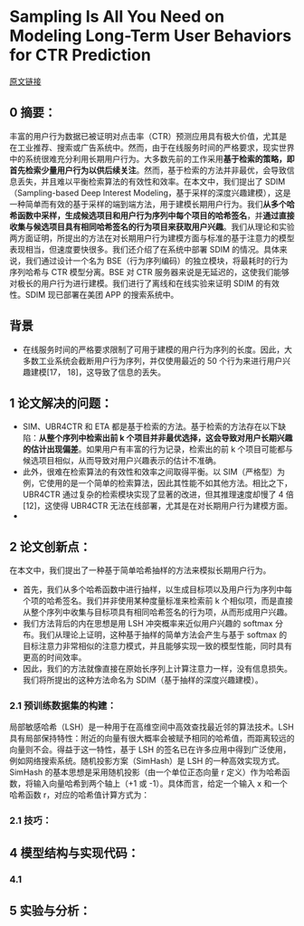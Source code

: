 # Sampling Is All You Need on Modeling Long-Term User Behaviors for CTR Prediction
[原文链接](https://doi.org/10.1145/3383313.3412236)
## 0 摘要：
丰富的用户行为数据已被证明对点击率（CTR）预测应用具有极大价值，尤其是在工业推荐、搜索或广告系统中。然而，由于在线服务时间的严格要求，现实世界中的系统很难充分利用长期用户行为。大多数先前的工作采用**基于检索的策略，即首先检索少量用户行为以供后续关注**。然而，基于检索的方法并非最优，会导致信息丢失，并且难以平衡检索算法的有效性和效率。在本文中，我们提出了 SDIM（Sampling-based Deep Interest Modeling，基于采样的深度兴趣建模），这是一种简单而有效的基于采样的端到端方法，用于建模长期用户行为。我们**从多个哈希函数中采样，生成候选项目和用户行为序列中每个项目的哈希签名**，并**通过直接收集与候选项目具有相同哈希签名的行为项目来获取用户兴趣**。我们从理论和实验两方面证明，所提出的方法在对长期用户行为建模方面与标准的基于注意力的模型表现相当，但速度要快很多。我们还介绍了在系统中部署 SDIM 的情况。具体来说，我们通过设计一个名为 BSE（行为序列编码）的独立模块，将最耗时的行为序列哈希与 CTR 模型分离。BSE 对 CTR 服务器来说是无延迟的，这使我们能够对极长的用户行为进行建模。我们进行了离线和在线实验来证明 SDIM 的有效性。SDIM 现已部署在美团 APP 的搜索系统中。

## 背景
* 在线服务时间的严格要求限制了可用于建模的用户行为序列的长度。因此，大多数工业系统会截断用户行为序列，并仅使用最近的 50 个行为来进行用户兴趣建模[17， 18]，这导致了信息的丢失。

## 1 论文解决的问题：
* SIM、UBR4CTR 和 ETA 都是基于检索的方法。基于检索的方法存在以下缺陷：**从整个序列中检索出前 k 个项目并非最优选择，这会导致对用户长期兴趣的估计出现偏差**。如果用户有丰富的行为记录，检索出的前 k 个项目可能都与候选项目相似，从而导致对用户兴趣表示的估计不准确。
* 此外，很难在检索算法的有效性和效率之间取得平衡。以 SIM（严格型）为例，它使用的是一个简单的检索算法，因此其性能不如其他方法。相比之下，UBR4CTR 通过复杂的检索模块实现了显著的改进，但其推理速度却慢了 4 倍[12]，这使得 UBR4CTR 无法在线部署，尤其是在对长期用户行为建模方面。
* 
## 2 论文创新点：
在本文中，我们提出了一种基于简单哈希抽样的方法来模拟长期用户行为。
* 首先，我们从多个哈希函数中进行抽样，以生成目标项以及用户行为序列中每个项的哈希签名。我们并非使用某种度量标准来检索前 k 个相似项，而是直接从整个序列中收集与目标项具有相同哈希签名的行为项，从而形成用户兴趣。
* 我们方法背后的内在思想是用 LSH 冲突概率来近似用户兴趣的 softmax 分布。我们从理论上证明，这种基于抽样的简单方法会产生与基于 softmax 的目标注意力非常相似的注意力模式，并且能够实现一致的模型性能，同时具有更高的时间效率。
* 因此，我们的方法就像直接在原始长序列上计算注意力一样，没有信息损失。我们将所提出的这种方法命名为 SDIM（基于抽样的深度兴趣建模）。

### 2.1 预训练数据集的构建：
局部敏感哈希（LSH）是一种用于在高维空间中高效查找最近邻的算法技术。LSH 具有局部保持特性：附近的向量有很大概率会被赋予相同的哈希值，而距离较远的向量则不会。得益于这一特性，基于 LSH 的签名已在许多应用中得到广泛使用，例如网络搜索系统。随机投影方案（SimHash）是 LSH 的一种高效实现方式。SimHash 的基本思想是采用随机投影（由一个单位正态向量 r 定义）作为哈希函数，将输入向量哈希到两个轴上（+1 或 -1）。具体而言，给定一个输入 x 和一个哈希函数 r，对应的哈希值计算方式为：

### 2.1 技巧：


## 4 模型结构与实现代码：
### 4.1 


## 5 实验与分析：

<!--stackedit_data:
eyJoaXN0b3J5IjpbMTE2NjMzNTI2MiwxMTk1OTg3NDE2XX0=
-->